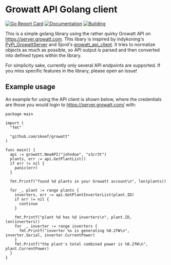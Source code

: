 # Growatt API Golang client

[![Go Report Card](https://goreportcard.com/badge/github.com/skoef/growatt)](https://goreportcard.com/report/github.com/skoef/growatt) [![Documentation](https://godoc.org/github.com/skoef/growatt?status.svg)](http://godoc.org/github.com/skoef/growatt) [![Building](https://travis-ci.com/skoef/growatt.svg?branch=master)](https://travis-ci.com/skoef/growatt/)

This is a simple golang library using the rather quirky Growatt API on https://server.growatt.com. This libary is inspired by indykoning's [PyPi_GrowattServer](https://github.com/indykoning/PyPi_GrowattServer) and Sjord's [growatt_api_client](https://github.com/Sjord/growatt_api_client). It tries to normalize objects as much as possible, so API output is parsed and then converted into defined types within the library.

For simplicity sake, currently only several API endpoints are supported. If you miss specific features in the library, please open an issue!

## Example usage
An example for using the API client is shown below, where the credentials are those you would login to https://server.growatt.com/ with:

```golang
package main

import (
  "fmt"

  "github.com/skoef/growatt"
)

func main() {
  api := growatt.NewAPI("johndoe", "s3cr3t")
  plants, err := api.GetPlantList()
  if err != nil {
    panic(err)
  }

  fmt.Printf("found %d plants in your Growatt account\n", len(plants))

  for _, plant := range plants {
    inverters, err := api.GetPlantInverterList(plant.ID)
    if err != nil {
      continue
    }

    fmt.Printf("plant %d has %d inverters\n", plant.ID, len(inverters))
    for _, inverter := range inverters {
      fmt.Printf("inverter %s is generating %0.2fW\n", inverter.Serial, inverter.CurrentPower)
    }
    fmt.Printf("the plant's total combined power is %0.2fW\n", plant.CurrentPower)
  }
}
```
